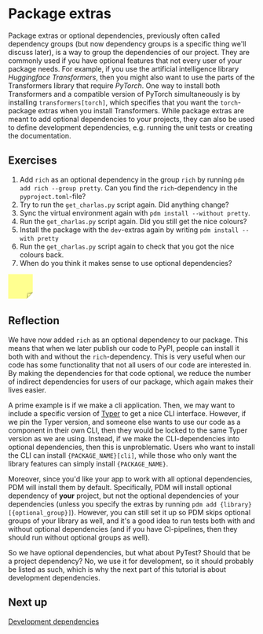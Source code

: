 # Package extras
Package extras or optional dependencies, previously often called dependency groups (but now dependency groups is a specific thing we'll discuss later), is a way to group the dependencies of our project.
They are commonly used if you have optional features that not every user of your package needs.
For example, if you use the artificial intelligence library *Huggingface Transformers*, then you might also want to use the parts of the Transformers library that require *PyTorch*.
One way to install both Transformers and a compatible version of PyTorch simultaneously is by installing `transformers[torch]`, which specifies that you want the `torch`-package extras when you install Transformers.
While package extras are meant to add optional dependencies to your projects, they can also be used to define development dependencies, e.g. running the unit tests or creating the documentation.

## Exercises
1. Add `rich` as an optional dependency in the group `rich` by running `pdm add rich --group pretty`. Can you find the `rich`-dependency in the `pyproject.toml`-file?
2. Try to run the `get_charlas.py` script again. Did anything change?
2. Sync the virtual environment again with `pdm install --without pretty`.
3. Run the `get_charlas.py` script again. Did you still get the nice colours?
4. Install the package with the `dev`-extras again by writing `pdm install --with pretty`
5. Run the `get_charlas.py` script again to check that you got the nice colours back.
6. When do you think it makes sense to use optional dependencies?

<img src="../../../assets/post_it_yellow.svg" alt="Illustraiton of a pink post it note" width="50px" />

## Reflection

We have now added `rich` as an optional dependency to our package.
This means that when we later publish our code to PyPI, people can install it both with and without the `rich`-dependency.
This is very useful when our code has some functionality that not all users of our code are interested in.
By making the dependencies for that code optional, we reduce the number of indirect dependencies for users of our package, which again makes their lives easier.

A prime example is if we make a cli application.
Then, we may want to include a specific version of [Typer](https://typer.tiangolo.com) to get a nice CLI interface.
However, if we pin the Typer version, and someone else wants to use our code as a component in their own CLI, then they would be locked to the same Typer version as we are using.
Instead, if we make the CLI-dependencies into optional dependencies, then this is unproblematic.
Users who want to install the CLI can install `{PACKAGE_NAME}[cli]`, while those who only want the library features can simply install `{PACKAGE_NAME}`.

Moreover, since you'd like your app to work with all optional dependencies, PDM will install them by default.
Specifically, PDM will install optional dependency of **your** project, but not the optional dependencies of your dependencies (unless you specify the extras by running `pdm add {library}[{optional_group}]`).
However, you can still set it up so PDM skips optional groups of your library as well, and it's a good idea to run tests both with and without optional dependencies (and if you have CI-pipelines, then they should run without optional groups as well).

So we have optional dependencies, but what about PyTest? Should that be a project dependency?
No, we use it for development, so it should probably be listed as such, which is why the next part of this tutorial is about development dependencies.

## Next up
[Development dependencies](./08-dev-dependencies.md)
